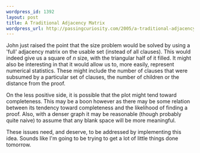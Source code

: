 ```yaml
--- 
wordpress_id: 1392
layout: post
title: A Traditional Adjacency Matrix
wordpress_url: http://passingcuriosity.com/2005/a-traditional-adjacency-matrix/
---
```


John just raised the point that the size problem would be solved by using a
'full' adjacency matrix on the usable set (instead of all clauses). This would
indeed give us a square of *n* size, with the triangular half of it filled. It
might also be interesting in that it would allow us to, more easily, represent
numerical statistics. These might include the number of clauses that were
subsumed by a particular set of clauses, the number of children or the
distance from the proof.

On the less positive side, it is possible that the plot might tend toward
completeness. This may be a boon however as there may be some relation between
its tendency toward completeness and the likelihood of finding a proof. Also,
with a denser graph it may be reasonable (though probably quite naive) to
assume that any blank space will be more meaningful.

These issues need, and deserve, to be addressed by implementing this idea.
Sounds like I'm going to be trying to get a lot of little things done
tomorrow.
